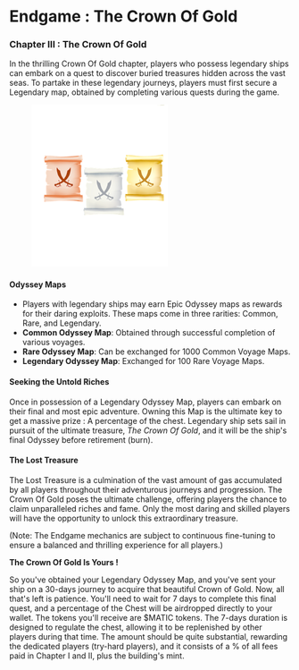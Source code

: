 # Endgame : The Crown Of Gold

### Chapter III : The Crown Of Gold

In the thrilling Crown Of Gold chapter, players who possess legendary ships can embark on a quest to discover buried treasures hidden across the vast seas. To partake in these legendary journeys, players must first secure a Legendary map, obtained by completing various quests during the game.

<figure><img src="../../.gitbook/assets/all maps.png" alt="" width="244"><figcaption></figcaption></figure>

#### Odyssey Maps

* Players with legendary ships may earn Epic Odyssey maps as rewards for their daring exploits. These maps come in three rarities: Common, Rare, and Legendary.
* **Common Odyssey Map**: Obtained through successful completion of various voyages.
* **Rare Odyssey Map**: Can be exchanged for 1000 Common Voyage Maps.
* **Legendary Odyssey Map**: Exchanged for 100 Rare Voyage Maps.

#### Seeking the Untold Riches

Once in possession of a Legendary Odyssey Map, players can embark on their final and most epic adventure. Owning this Map is the ultimate key to get a massive prize : A percentage of the chest. Legendary ship sets sail in pursuit of the ultimate treasure, _The Crown Of Gold_, and it will be the ship's final Odyssey before retirement (burn).

#### The Lost Treasure

The Lost Treasure is a culmination of the vast amount of gas accumulated by all players throughout their adventurous journeys and progression. The Crown Of Gold poses the ultimate challenge, offering players the chance to claim unparalleled riches and fame. Only the most daring and skilled players will have the opportunity to unlock this extraordinary treasure.

(Note: The Endgame mechanics are subject to continuous fine-tuning to ensure a balanced and thrilling experience for all players.)



**The Crown Of Gold Is Yours !**

So you've obtained your Legendary Odyssey Map, and you've sent your ship on a 30-days journey to acquire that beautiful Crown of Gold. Now, all that's left is patience. You'll need to wait for 7 days to complete this final quest, and a percentage of the Chest will be airdropped directly to your wallet. The tokens you'll receive are $MATIC tokens. The 7-days duration is designed to regulate the chest, allowing it to be replenished by other players during that time. The amount should be quite substantial, rewarding the dedicated players (try-hard players), and it consists of a % of all fees paid in Chapter I and II, plus the building's mint.
